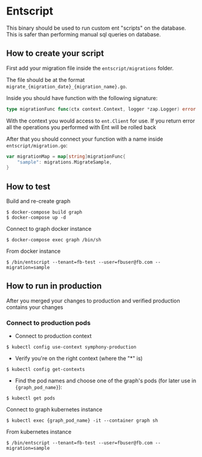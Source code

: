 # Entscript

This binary should be used to run custom ent "scripts" on the database.
This is safer than performing manual sql queries on database.


## How to create your script

First add your migration file inside the `entscript/migrations` folder.

The file should be at the format `migrate_{migration_date}_{migration_name}.go`.

Inside you should have function with the following signature:
```go
type migrationFunc func(ctx context.Context, logger *zap.Logger) error
```
With the context you would access to `ent.Client` for use. If you return error all the operations
you performed with Ent will be rolled back

After that you should connect your function with a name inside `entscript/migration.go`:
```go
var migrationMap = map[string]migrationFunc{
	"sample": migrations.MigrateSample,
}
```

## How to test

Build and re-create graph
```shell script
$ docker-compose build graph
$ docker-compose up -d
```

Connect to graph docker instance
```shell script
$ docker-compose exec graph /bin/sh
```

From docker instance
```shell script
$ /bin/entscript --tenant=fb-test --user=fbuser@fb.com --migration=sample
```

## How to run in production

After you merged your changes to production and verified production contains your changes

### Connect to production pods
- Connect to production context
```shell script
$ kubectl config use-context symphony-production
```
- Verify you're on the right context (where the "*" is)
```shell script
$ kubectl config get-contexts
``` 
- Find the pod names and choose one of the graph's pods (for later use in `{graph_pod_name}`):
```shell script
$ kubectl get pods
```

Connect to graph kubernetes instance
```shell script
$ kubectl exec {graph_pod_name} -it --container graph sh
```
From kubernetes instance
```shell script
$ /bin/entscript --tenant=fb-test --user=fbuser@fb.com --migration=sample
```